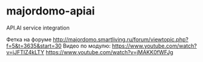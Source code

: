 # majordomo-apiai
API.AI service integration

Фетка на форуме http://majordomo.smartliving.ru/forum/viewtopic.php?f=5&t=3635&start=30
Видео по модулю:
https://www.youtube.com/watch?v=jJFTIZ4kLTY
https://www.youtube.com/watch?v=jMAKK0fWFJg
